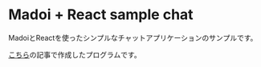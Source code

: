 # Madoi + React sample chat

MadoiとReactを使ったシンプルなチャットアプリケーションのサンプルです。

[こちら](https://qiita.com/takawitter/items/3a6d8851f9d4dee3e504)の記事で作成したプログラムです。


